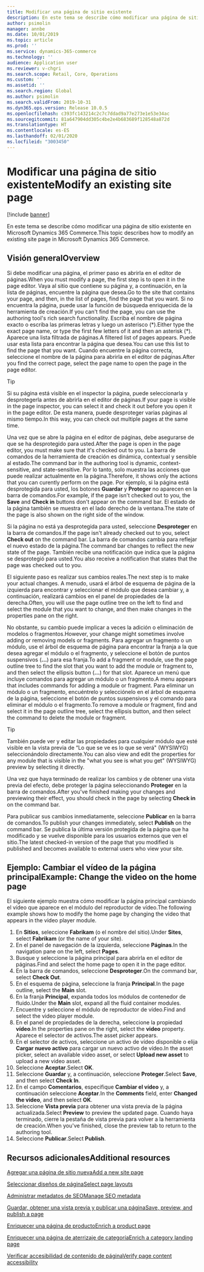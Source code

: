 ```yaml
---
title: Modificar una página de sitio existente
description: En este tema se describe cómo modificar una página de sitio existente en Microsoft Dynamics 365 Commerce.
author: psimolin
manager: annbe
ms.date: 10/01/2019
ms.topic: article
ms.prod: ''
ms.service: dynamics-365-commerce
ms.technology: ''
audience: Application user
ms.reviewer: v-chgri
ms.search.scope: Retail, Core, Operations
ms.custom: ''
ms.assetid: ''
ms.search.region: Global
ms.author: psimolin
ms.search.validFrom: 2019-10-31
ms.dyn365.ops.version: Release 10.0.5
ms.openlocfilehash: c393fc143214c2c7c7ddad9a77e273e1e53e34ac
ms.sourcegitcommit: 81a647904dd305c4be2e4b683689f128548a872d
ms.translationtype: HT
ms.contentlocale: es-ES
ms.lasthandoff: 02/01/2020
ms.locfileid: "3003450"
---
```

# <a name="modify-an-existing-site-page"></a><span data-ttu-id="82e93-103">Modificar una página de sitio existente</span><span class="sxs-lookup"><span data-stu-id="82e93-103">Modify an existing site page</span></span>


[!include [banner](includes/banner.md)]

<span data-ttu-id="82e93-104">En este tema se describe cómo modificar una página de sitio existente en Microsoft Dynamics 365 Commerce.</span><span class="sxs-lookup"><span data-stu-id="82e93-104">This topic describes how to modify an existing site page in Microsoft Dynamics 365 Commerce.</span></span>

## <a name="overview"></a><span data-ttu-id="82e93-105">Visión general</span><span class="sxs-lookup"><span data-stu-id="82e93-105">Overview</span></span>

<span data-ttu-id="82e93-106">Si debe modificar una página, el primer paso es abrirla en el editor de páginas.</span><span class="sxs-lookup"><span data-stu-id="82e93-106">When you must modify a page, the first step is to open it in the page editor.</span></span> <span data-ttu-id="82e93-107">Vaya al sitio que contiene su página y, a continuación, en la lista de páginas, encuentre la página que desea.</span><span class="sxs-lookup"><span data-stu-id="82e93-107">Go to the site that contains your page, and then, in the list of pages, find the page that you want.</span></span> <span data-ttu-id="82e93-108">Si no encuentra la página, puede usar la función de búsqueda enriquecida de la herramienta de creación.</span><span class="sxs-lookup"><span data-stu-id="82e93-108">If you can't find the page, you can use the authoring tool's rich search functionality.</span></span> <span data-ttu-id="82e93-109">Escriba el nombre de página exacto o escriba las primeras letras y luego un asterisco (\*).</span><span class="sxs-lookup"><span data-stu-id="82e93-109">Either type the exact page name, or type the first few letters of it and then an asterisk (\*).</span></span> <span data-ttu-id="82e93-110">Aparece una lista filtrada de páginas.</span><span class="sxs-lookup"><span data-stu-id="82e93-110">A filtered list of pages appears.</span></span> <span data-ttu-id="82e93-111">Puede usar esta lista para encontrar la página que desea.</span><span class="sxs-lookup"><span data-stu-id="82e93-111">You can use this list to find the page that you want.</span></span> <span data-ttu-id="82e93-112">Cuando encuentre la página correcta, seleccione el nombre de la página para abrirla en el editor de páginas.</span><span class="sxs-lookup"><span data-stu-id="82e93-112">After you find the correct page, select the page name to open the page in the page editor.</span></span>

> [!TIP]
> <span data-ttu-id="82e93-113">Si su página está visible en el inspector la página, puede seleccionarla y desprotegerla antes de abrirla en el editor de páginas.</span><span class="sxs-lookup"><span data-stu-id="82e93-113">If your page is visible in the page inspector, you can select it and check it out before you open it in the page editor.</span></span> <span data-ttu-id="82e93-114">De esta manera, puede desproteger varias páginas al mismo tiempo.</span><span class="sxs-lookup"><span data-stu-id="82e93-114">In this way, you can check out multiple pages at the same time.</span></span>

<span data-ttu-id="82e93-115">Una vez que se abre la página en el editor de páginas, debe asegurarse de que se ha desprotegido para usted.</span><span class="sxs-lookup"><span data-stu-id="82e93-115">After the page is open in the page editor, you must make sure that it's checked out to you.</span></span> <span data-ttu-id="82e93-116">La barra de comandos de la herramienta de creación es dinámica, contextual y sensible al estado.</span><span class="sxs-lookup"><span data-stu-id="82e93-116">The command bar in the authoring tool is dynamic, context-sensitive, and state-sensitive.</span></span> <span data-ttu-id="82e93-117">Por lo tanto, solo muestra las acciones que puede realizar actualmente en la página.</span><span class="sxs-lookup"><span data-stu-id="82e93-117">Therefore, it shows only the actions that you can curently perform on the page.</span></span> <span data-ttu-id="82e93-118">Por ejemplo, si la página está desprotegida para usted, los botones **Guardar** y **Proteger** no aparecen en la barra de comandos.</span><span class="sxs-lookup"><span data-stu-id="82e93-118">For example, if the page isn't checked out to you, the **Save** and **Check in** buttons don't appear on the command bar.</span></span> <span data-ttu-id="82e93-119">El estado de la página también se muestra en el lado derecho de la ventana.</span><span class="sxs-lookup"><span data-stu-id="82e93-119">The state of the page is also shown on the right side of the window.</span></span>

<span data-ttu-id="82e93-120">Si la página no está ya desprotegida para usted, seleccione **Desproteger** en la barra de comandos.</span><span class="sxs-lookup"><span data-stu-id="82e93-120">If the page isn't already checked out to you, select **Check out** on the command bar.</span></span> <span data-ttu-id="82e93-121">La barra de comandos cambia para reflejar el nuevo estado de la página.</span><span class="sxs-lookup"><span data-stu-id="82e93-121">The command bar changes to reflect the new state of the page.</span></span> <span data-ttu-id="82e93-122">También recibe una notificación que indica que la página se desprotegió para usted.</span><span class="sxs-lookup"><span data-stu-id="82e93-122">You also receive a notification that states that the page was checked out to you.</span></span>

<span data-ttu-id="82e93-123">El siguiente paso es realizar sus cambios reales.</span><span class="sxs-lookup"><span data-stu-id="82e93-123">The next step is to make your actual changes.</span></span> <span data-ttu-id="82e93-124">A menudo, usará el árbol de esquema de página de la izquierda para encontrar y seleccionar el módulo que desea cambiar y, a continuación, realizará cambios en el panel de propiedades de la derecha.</span><span class="sxs-lookup"><span data-stu-id="82e93-124">Often, you will use the page outline tree on the left to find and select the module that you want to change, and then make changes in the properties pane on the right.</span></span> 

<span data-ttu-id="82e93-125">No obstante, su cambio puede implicar a veces la adición o eliminación de modelos o fragmentos.</span><span class="sxs-lookup"><span data-stu-id="82e93-125">However, your change might sometimes involve adding or removing models or fragments.</span></span> <span data-ttu-id="82e93-126">Para agregar un fragmento o un módulo, use el árbol de esquema de página para encontrar la franja a la que desea agregar el módulo o el fragmento, y seleccione el botón de puntos suspensivos (**...**) para esa franja.</span><span class="sxs-lookup"><span data-stu-id="82e93-126">To add a fragment or module, use the page outline tree to find the slot that you want to add the module or fragment to, and then select the ellipsis button (**...**) for that slot.</span></span> <span data-ttu-id="82e93-127">Aparece un menú que incluye comandos para agregar un módulo o un fragmento.</span><span class="sxs-lookup"><span data-stu-id="82e93-127">A menu appears that includes commands for adding a module or fragment.</span></span> <span data-ttu-id="82e93-128">Para eliminar un módulo o un fragmento, encuéntrelo y selecciónelo en el árbol de esquema de la página, seleccione el botón de puntos suspensivos y el comando para eliminar el módulo o el fragmento.</span><span class="sxs-lookup"><span data-stu-id="82e93-128">To remove a module or fragment, find and select it in the page outline tree, select the ellipsis button, and then select the command to delete the module or fragment.</span></span>

> [!TIP]
> <span data-ttu-id="82e93-129">También puede ver y editar las propiedades para cualquier módulo que esté visible en la vista previa de “Lo que se ve es lo que se verá" (WYSIWYG) seleccionándolo directamente.</span><span class="sxs-lookup"><span data-stu-id="82e93-129">You can also view and edit the properties for any module that is visible in the "what you see is what you get" (WYSIWYG) preview by selecting it directly.</span></span>

<span data-ttu-id="82e93-130">Una vez que haya terminado de realizar los cambios y de obtener una vista previa del efecto, debe proteger la página seleccionando **Proteger** en la barra de comandos.</span><span class="sxs-lookup"><span data-stu-id="82e93-130">After you've finished making your changes and previewing their effect, you should check in the page by selecting **Check in** on the command bar.</span></span> 

<span data-ttu-id="82e93-131">Para publicar sus cambios inmediatamente, seleccione **Publicar** en la barra de comandos.</span><span class="sxs-lookup"><span data-stu-id="82e93-131">To publish your changes immediately, select **Publish** on the command bar.</span></span> <span data-ttu-id="82e93-132">Se publica la última versión protegida de la página que ha modificado y se vuelve disponible para los usuarios externos que ven el sitio.</span><span class="sxs-lookup"><span data-stu-id="82e93-132">The latest checked-in version of the page that you modified is published and becomes available to external users who view your site.</span></span> 

## <a name="example-change-the-video-on-the-home-page"></a><span data-ttu-id="82e93-133">Ejemplo: Cambiar el vídeo de la página principal</span><span class="sxs-lookup"><span data-stu-id="82e93-133">Example: Change the video on the home page</span></span>

<span data-ttu-id="82e93-134">El siguiente ejemplo muestra cómo modificar la página principal cambiando el vídeo que aparece en el módulo del reproductor de vídeo.</span><span class="sxs-lookup"><span data-stu-id="82e93-134">The following example shows how to modify the home page by changing the video that appears in the video player module.</span></span>

1. <span data-ttu-id="82e93-135">En **Sitios**, seleccione **Fabrikam** (o el nombre del sitio).</span><span class="sxs-lookup"><span data-stu-id="82e93-135">Under **Sites**, select **Fabrikam** (or the name of your site).</span></span>
1. <span data-ttu-id="82e93-136">En el panel de navegación de la izquierda, seleccione **Páginas**.</span><span class="sxs-lookup"><span data-stu-id="82e93-136">In the navigation pane on the left, select **Pages**.</span></span>
1. <span data-ttu-id="82e93-137">Busque y seleccione la página principal para abrirla en el editor de páginas.</span><span class="sxs-lookup"><span data-stu-id="82e93-137">Find and select the home page to open it in the page editor.</span></span>
1. <span data-ttu-id="82e93-138">En la barra de comandos, seleccione **Desproteger**.</span><span class="sxs-lookup"><span data-stu-id="82e93-138">On the command bar, select **Check Out**.</span></span>
1. <span data-ttu-id="82e93-139">En el esquema de página, seleccione la franja **Principal**.</span><span class="sxs-lookup"><span data-stu-id="82e93-139">In the page outline, select the **Main** slot.</span></span>
1. <span data-ttu-id="82e93-140">En la franja **Principal**, expanda todos los módulos de contenedor de fluido.</span><span class="sxs-lookup"><span data-stu-id="82e93-140">Under the **Main** slot, expand all the fluid container modules.</span></span>
1. <span data-ttu-id="82e93-141">Encuentre y seleccione el módulo de reproductor de vídeo.</span><span class="sxs-lookup"><span data-stu-id="82e93-141">Find and select the video player module.</span></span>
1. <span data-ttu-id="82e93-142">En el panel de propiedades de la derecha, seleccione la propiedad **vídeo**.</span><span class="sxs-lookup"><span data-stu-id="82e93-142">In the properties pane on the right, select the **video** property.</span></span> <span data-ttu-id="82e93-143">Aparece el selector de activos.</span><span class="sxs-lookup"><span data-stu-id="82e93-143">The asset picker appears.</span></span>
1. <span data-ttu-id="82e93-144">En el selector de activos, seleccione un activo de vídeo disponible o elija **Cargar nuevo activo** para cargar un nuevo activo de vídeo.</span><span class="sxs-lookup"><span data-stu-id="82e93-144">In the asset picker, select an available video asset, or select **Upload new asset** to upload a new video asset.</span></span>
1. <span data-ttu-id="82e93-145">Seleccione **Aceptar**.</span><span class="sxs-lookup"><span data-stu-id="82e93-145">Select **OK**.</span></span>
1. <span data-ttu-id="82e93-146">Seleccione **Guardar** y, a continuación, seleccione **Proteger**.</span><span class="sxs-lookup"><span data-stu-id="82e93-146">Select **Save**, and then select **Check In**.</span></span>
1. <span data-ttu-id="82e93-147">En el campo **Comentarios**, especifique **Cambiar el vídeo** y, a continuación seleccione **Aceptar**.</span><span class="sxs-lookup"><span data-stu-id="82e93-147">In the **Comments** field, enter **Changed the video**, and then select **OK**.</span></span>
1. <span data-ttu-id="82e93-148">Seleccione **Vista previa** para obtener una vista previa de la página actualizada.</span><span class="sxs-lookup"><span data-stu-id="82e93-148">Select **Preview** to preview the updated page.</span></span> <span data-ttu-id="82e93-149">Cuando haya terminado, cierre la pestaña de vista previa para volver a la herramienta de creación.</span><span class="sxs-lookup"><span data-stu-id="82e93-149">When you've finished, close the preview tab to return to the authoring tool.</span></span>
1. <span data-ttu-id="82e93-150">Seleccione **Publicar**.</span><span class="sxs-lookup"><span data-stu-id="82e93-150">Select **Publish**.</span></span>

## <a name="additional-resources"></a><span data-ttu-id="82e93-151">Recursos adicionales</span><span class="sxs-lookup"><span data-stu-id="82e93-151">Additional resources</span></span>

[<span data-ttu-id="82e93-152">Agregar una página de sitio nueva</span><span class="sxs-lookup"><span data-stu-id="82e93-152">Add a new site page</span></span>](add-new-page.md)

[<span data-ttu-id="82e93-153">Seleccionar diseños de página</span><span class="sxs-lookup"><span data-stu-id="82e93-153">Select page layouts</span></span>](select-page-layouts.md)

[<span data-ttu-id="82e93-154">Administrar metadatos de SEO</span><span class="sxs-lookup"><span data-stu-id="82e93-154">Manage SEO metadata</span></span>](manage-seo-metadata.md)

[<span data-ttu-id="82e93-155">Guardar, obtener una vista previa y publicar una página</span><span class="sxs-lookup"><span data-stu-id="82e93-155">Save, preview, and publish a page</span></span>](save-preview-publish-page.md)

[<span data-ttu-id="82e93-156">Enriquecer una página de producto</span><span class="sxs-lookup"><span data-stu-id="82e93-156">Enrich a product page</span></span>](enrich-product-page.md)

[<span data-ttu-id="82e93-157">Enriquecer una página de aterrizaje de categoría</span><span class="sxs-lookup"><span data-stu-id="82e93-157">Enrich a category landing page</span></span>](enrich-category-page.md)

[<span data-ttu-id="82e93-158">Verificar accesibilidad de contenido de página</span><span class="sxs-lookup"><span data-stu-id="82e93-158">Verify page content accessibility</span></span>](verify-accessibility.md)
